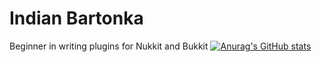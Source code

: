 # Indian Bartonka
Beginner in writing plugins for Nukkit and Bukkit
[![Anurag's GitHub stats](https://github-readme-stats.vercel.app/api?IndianBartonka=anuraghazra)](https://github.com/anuraghazra/github-readme-stats)
